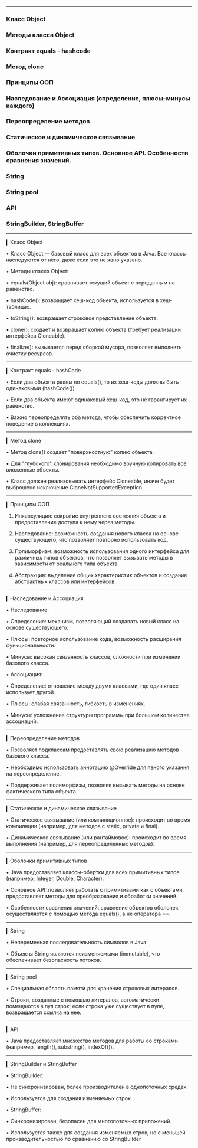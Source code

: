 ------------------------------
### Класс Object
### Методы класса Object
### Контракт equals - hashcode
### Метод clone
### Принципы ООП
### Наследование и Ассоциация (определение, плюсы-минусы каждого)
### Переопределение методов
### Статическое и динамическое связывание
### Оболочки примитивных типов. Основное API. Особенности сравнения значений.
### String
### String pool
### API
### StringBuilder, StringBuffer

------------------------------
▎Класс Object

• Класс Object — базовый класс для всех объектов в Java. Все классы наследуются от него, даже если это не явно указано.

• Методы класса Object:

• equals(Object obj): сравнивает текущий объект с переданным на равенство.

• hashCode(): возвращает хеш-код объекта, используется в хеш-таблицах.

• toString(): возвращает строковое представление объекта.

• clone(): создает и возвращает копию объекта (требует реализации интерфейса Cloneable).

• finalize(): вызывается перед сборкой мусора, позволяет выполнить очистку ресурсов.


------------------------------
▎Контракт equals - hashCode

• Если два объекта равны по equals(), то их хеш-коды должны быть одинаковыми (hashCode()).

• Если два объекта имеют одинаковый хеш-код, это не гарантирует их равенство.

• Важно переопределять оба метода, чтобы обеспечить корректное поведение в коллекциях.

------------------------------
▎Метод clone

• Метод clone() создает "поверхностную" копию объекта.

• Для "глубокого" клонирования необходимо вручную копировать все вложенные объекты.

• Класс должен реализовывать интерфейс Cloneable, иначе будет выброшено исключение CloneNotSupportedException.


------------------------------
▎Принципы ООП

1. Инкапсуляция: сокрытие внутреннего состояния объекта и предоставление доступа к нему через методы.

2. Наследование: возможность создания нового класса на основе существующего, что позволяет повторно использовать код.

3. Полиморфизм: возможность использования одного интерфейса для различных типов объектов, что позволяет вызывать методы в зависимости от реального типа объекта.

4. Абстракция: выделение общих характеристик объектов и создание абстрактных классов или интерфейсов.


------------------------------
▎Наследование и Ассоциация

• Наследование:

• Определение: механизм, позволяющий создавать новый класс на основе существующего.

• Плюсы: повторное использование кода, возможность расширения функциональности.

• Минусы: высокая связанность классов, сложности при изменении базового класса.


• Ассоциация:

• Определение: отношение между двумя классами, где один класс использует другой.

• Плюсы: слабая связанность, гибкость в изменениях.

• Минусы: усложнение структуры программы при большом количестве ассоциаций.


------------------------------
▎Переопределение методов

• Позволяет подклассам предоставлять свою реализацию методов базового класса.

• Необходимо использовать аннотацию @Override для явного указания на переопределение.

• Поддерживает полиморфизм, позволяя вызывать методы на основе фактического типа объекта.


------------------------------
▎Статическое и динамическое связывание

• Статическое связывание (или компиляционное): происходит во время компиляции (например, для методов с static, private и final).

• Динамическое связывание (или рантаймовое): происходит во время выполнения (например, для переопределенных методов).


------------------------------
▎Оболочки примитивных типов

• Java предоставляет классы-обертки для всех примитивных типов (например, Integer, Double, Character).

• Основное API: позволяет работать с примитивами как с объектами, предоставляет методы для преобразования и обработки значений.

• Особенности сравнения значений: сравнение объектов оболочек осуществляется с помощью метода equals(), а не оператора ==.


------------------------------
▎String

• Непеременная последовательность символов в Java.

• Объекты String являются неизменяемыми (immutable), что обеспечивает безопасность потоков.


------------------------------
▎String pool

• Специальная область памяти для хранения строковых литералов.

• Строки, созданные с помощью литералов, автоматически помещаются в пул строк; если строка уже существует в пуле, возвращается ссылка на нее.


------------------------------
▎API

• Java предоставляет множество методов для работы со строками (например, length(), substring(), indexOf()).


------------------------------
▎StringBuilder и StringBuffer

• StringBuilder:

• Не синхронизирован, более производителен в однопоточных средах.

• Используется для создания изменяемых строк.

• StringBuffer:

• Синхронизирован, безопасен для многопоточных приложений.

• Используется также для создания изменяемых строк, но с меньшей производительностью по сравнению со StringBuilder